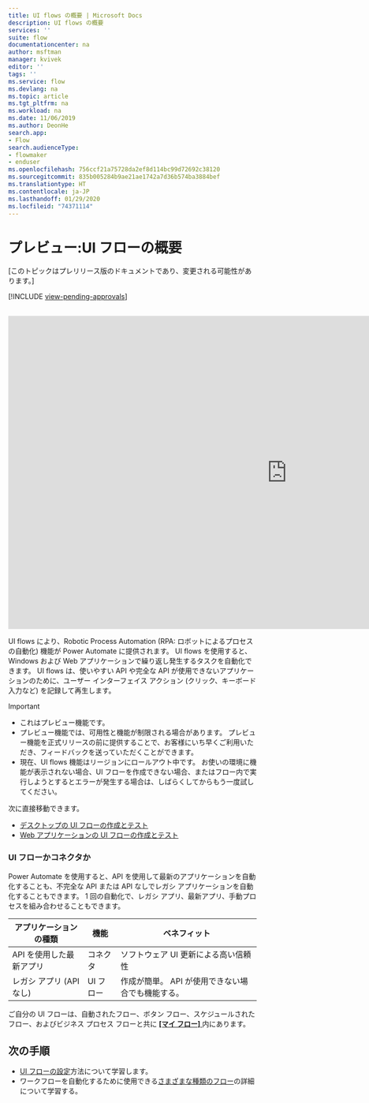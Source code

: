 ```yaml
---
title: UI flows の概要 | Microsoft Docs
description: UI flows の概要
services: ''
suite: flow
documentationcenter: na
author: msftman
manager: kvivek
editor: ''
tags: ''
ms.service: flow
ms.devlang: na
ms.topic: article
ms.tgt_pltfrm: na
ms.workload: na
ms.date: 11/06/2019
ms.author: DeonHe
search.app:
- Flow
search.audienceType:
- flowmaker
- enduser
ms.openlocfilehash: 756ccf21a75728da2ef8d114bc99d72692c38120
ms.sourcegitcommit: 835b005284b9ae21ae1742a7d36b574ba3884bef
ms.translationtype: HT
ms.contentlocale: ja-JP
ms.lasthandoff: 01/29/2020
ms.locfileid: "74371114"
---
```

# <a name="preview-introduction-to-ui-flows"></a>プレビュー:UI フローの概要

[このトピックはプレリリース版のドキュメントであり、変更される可能性があります。]

[!INCLUDE [view-pending-approvals](../includes/cc-rebrand.md)]

<br>
<iframe width="1129" height="635" src="https://www.youtube.com/embed/bZrrdoytTH0" frameborder="0" allow="accelerometer; autoplay; encrypted-media; gyroscope; picture-in-picture" allowfullscreen></iframe>

UI flows により、Robotic Process Automation (RPA: ロボットによるプロセスの自動化) 機能が Power Automate に提供されます。 UI flows を使用すると、Windows および Web アプリケーションで繰り返し発生するタスクを自動化できます。 UI flows は、使いやすい API や完全な API が使用できないアプリケーションのために、ユーザー インターフェイス アクション (クリック、キーボード入力など) を記録して再生します。

> [!IMPORTANT]
> - これはプレビュー機能です。
> - プレビュー機能では、可用性と機能が制限される場合があります。 プレビュー機能を正式リリースの前に提供することで、お客様にいち早くご利用いただき、フィードバックを送っていただくことができます。
> - 現在、UI flows 機能はリージョンにロールアウト中です。 お使いの環境に機能が表示されない場合、UI フローを作成できない場合、またはフロー内で実行しようとするとエラーが発生する場合は、しばらくしてからもう一度試してください。

次に直接移動できます。

- [デスクトップの UI フローの作成とテスト](create-desktop.md) 
- [Web アプリケーションの UI フローの作成とテスト](create-web.md)  

### <a name="ui-flows-or-connectors"></a>UI フローかコネクタか

Power Automate を使用すると、API を使用して最新のアプリケーションを自動化することも、不完全な API または API なしでレガシ アプリケーションを自動化することもできます。 1 回の自動化で、レガシ アプリ、最新アプリ、手動プロセスを組み合わせることもできます。

| **アプリケーションの種類**      | **機能** | **ベネフィット**     |
|---------------------------|----------------------------|------------------|
| API を使用した最新アプリ| コネクタ                 | ソフトウェア UI 更新による高い信頼性 |
| レガシ アプリ (API なし)          | UI フロー                    | 作成が簡単。 API が使用できない場合でも機能する。   |


ご自分の UI フローは、自動されたフロー、ボタン フロー、スケジュールされたフロー、およびビジネス プロセス フローと共に [ **[マイ フロー]** ](manage.md) 内にあります。

## <a name="next-steps"></a>次の手順

- [UI フローの設定](setup.md)方法について学習します。 
- ワークフローを自動化するために使用できる[さまざまな種類のフロー](..\getting-started.md#types-of-flows)の詳細について学習する。


